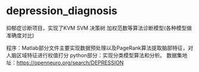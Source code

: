 # depression_diagnosis
抑郁症诊断项目，实现了KVM  SVM 决策树   加权范数等算法诊断模型(各种模型做准确度对比)

程序：Matlab部分文件主要实现数据预处理以及PageRank算法提取脑部特征，对人脑区域特征进行权值打分
python部分：实现分类模型算法和分析。
数据集地址：https://openneuro.org/search/DEPRESSION
